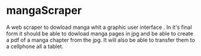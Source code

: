 # mangaScraper

A web scraper to dowload manga whit a graphic user interface . In it's final form it should be able to dowload manga pages in jpg and be able to create a pdf of a manga
chapter from the jpg. It will also be able to transfer them to a cellphone all a tablet.

